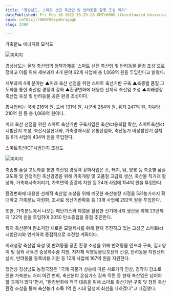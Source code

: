 ```yaml
---
title: "경상남도, 스마트 선진 축산업 및 반려동물 환경 조성 박차"
datePublished: Fri Feb 18 2022 15:25:28 GMT+0000 (Coordinated Universal Time)
cuid: cm702xjl7000f09kya6ragagb
slug: 3369

---
```



가축분뇨 에너지화 모식도

![이미지](https://cdn.hashnode.com/res/hashnode/image/upload/v1739254007773/9f68ba19-561a-41f5-b38d-f20ea691594a.jpeg)

경상남도는 올해 축산업의 정책과제를 '스마트 선진 축산업 및 반려동물 환경 조성'으로 정하고 이를 위해 세부과제 4개 분야 62개 사업에 총 1,068억 원을 투입한다고 밝혔다.

세부과제 4개 분야는 ▲미래 축산 선점을 위한 스마트 축산기반 구축 ▲축종별 품질 고도화를 통한 축산업 경쟁력 강화 ▲환경변화에 대응한 선제적 축산업 조성 ▲미래성장 축산업 육성 및 반려동물 공존 환경 조성이다.

총사업비는 국비 216억 원, 도비 131억 원, 시군비 264억 원, 융자 247억 원, 자부담 210억 원 등 총 1,068억 원이다.

미래 축산 선점을 위한 스마트 축산기반 구축사업은 축산ict융복합 확산, 스마트축산ict시범단지 조성, 축산시설현대화, 가축경매시장 유통산업화, 축산농가 비상발전기 설치 등 6개 사업에 434억 원을 투입한다.

스마트축산ICT시범단지 조감도

![이미지](https://cdn.hashnode.com/res/hashnode/image/upload/v1739254009576/319a446d-8ec1-470a-8aca-16346c44a934.jpeg)

축종별 품질 고도화를 통한 축산업 경쟁력 강화사업은 소, 돼지, 닭, 양봉 등 축종별 품질고도화 및 안정적인 축산경영을 위해 가축개량 및 고품질 고급육 생산, 축산물 직거래 활성화, 가축폐사축처리기, 가축면역 증강제 지원 등 24개 사업에 154억 원을 투입한다.

환경변화에 대응한 선제적 축산업 조성을 위해 깨끗한 축산농장 지정을 531농가까지 확대하고 가축분뇨 자원화, 조사료 생산기반확충 등 13개 사업에 292억 원을 투입한다.

또한, 가축분뇨에서 나오는 메탄가스와 폐열을 활용한 전기에너지 생산을 위해 23년까지 122억 원을 투입하여 2050 탄소중립을 중점 추진한다.

특히 축산분야 탄소저감 새로운 모델제시를 위해 현재 추진하고 있는 고성군 스마트ict시범단지와 연계하여 중점적으로 추진할 계획이다.

미래성장 축산업 육성 및 반려동물 공존 환경 조성을 위해 반려동물 인프라 구축, 길고양이 및 실외 사육견 중성화수술 지원, 지자체 직영동물보호센터 신설, 반려동물 지원센터 설치, 반려동물 등록비용 지원 등 12개 사업에 167억 원을 지원한다.

정연상 경상남도 농정국장은 "국제 곡물가 상승에 따른 사료가격 인상, 경작지 감소로 인한 가축분뇨 처리 여건 변화, 축산분야 온실가스 감축 직면 등 현재 축산업은 넘어야 할 과제가 많다"면서, "환경변화에 적극 대응을 위해 스마트 축산기반 구축 및 청정 축산환경 조성을 통해 축산농가 소득 1억 원 시대 달성에 최선을 다하겠다"고 다짐했다.
